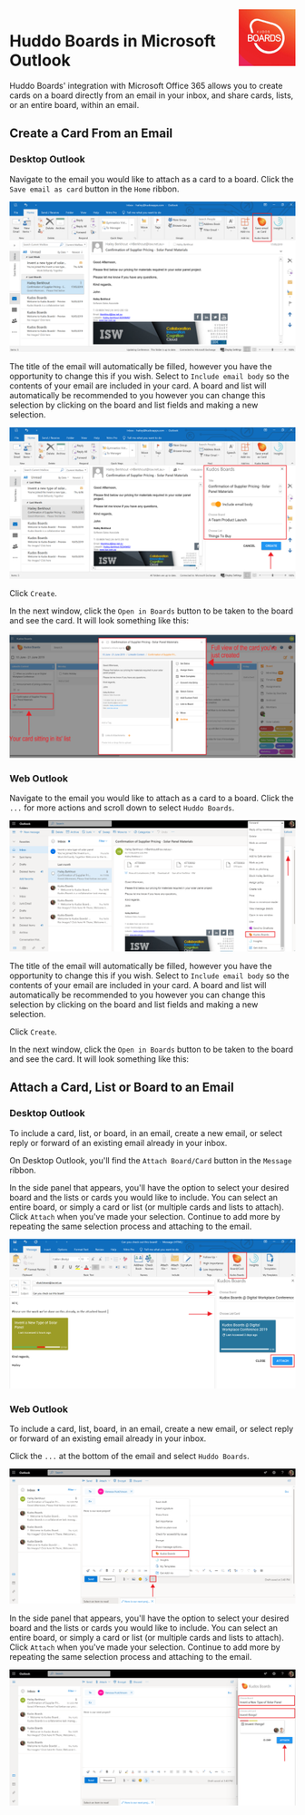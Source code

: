 <img style="float: right" src="/assets/images/boards-logo.jpg" height="100" alt="My Boards" />

# Huddo Boards in Microsoft Outlook

Huddo Boards' integration with Microsoft Office 365 allows you to create cards on a board directly from an email in your inbox, and share cards, lists, or an entire board, within an email.

## Create a Card From an Email

### Desktop Outlook

Navigate to the email you would like to attach as a card to a board. Click the `Save email as card` button in the `Home` ribbon.

![](/assets/boards/outlook-desktop1.png)

The title of the email will automatically be filled, however you have the opportunity to change this if you wish. Select to `Include email body` so the contents of your email are included in your card. A board and list will automatically be recommended to you however you can change this selection by clicking on the board and list fields and making a new selection.

![](/assets/boards/outlook-desktop2.png)

Click `Create`.

In the next window, click the `Open in Boards` button to be taken to the board and see the card. It will look something like this:

![](/assets/boards/outlook-desktop3.png)

### Web Outlook

Navigate to the email you would like to attach as a card to a board. Click the `...` for more actions and scroll down to select `Huddo Boards`.

![](/assets/boards/outlook-web1.png)

The title of the email will automatically be filled, however you have the opportunity to change this if you wish. Select to `Include email body` so the contents of your email are included in your card. A board and list will automatically be recommended to you however you can change this selection by clicking on the board and list fields and making a new selection.

Click `Create`.

In the next window, click the `Open in Boards` button to be taken to the board and see the card. It will look something like this:

## Attach a Card, List or Board to an Email

### Desktop Outlook

To include a card, list, or board, in an email, create a new email, or select reply or forward of an existing email already in your inbox.

On Desktop Outlook, you'll find the `Attach Board/Card` button in the `Message` ribbon.

In the side panel that appears, you'll have the option to select your desired board and the lists or cards you would like to include. You can select an entire board, or simply a card or list (or multiple cards and lists to attach). Click `Attach` when you've made your selection. Continue to add more by repeating the same selection process and attaching to the email.

![](/assets/boards/outlook-desktop-attach.png)


### Web Outlook

To include a card, list, board, in an email, create a new email, or select reply or forward of an existing email already in your inbox.

Click the `...` at the bottom of the email and select `Huddo Boards`.

![](/assets/boards/Outlook1.png)

In the side panel that appears, you'll have the option to select your desired board and the lists or cards you would like to include. You can select an entire board, or simply a card or list (or multiple cards and lists to attach). Click `Attach` when you've made your selection. Continue to add more by repeating the same selection process and attaching to the email.

![](/assets/boards/Outlook2.png)
